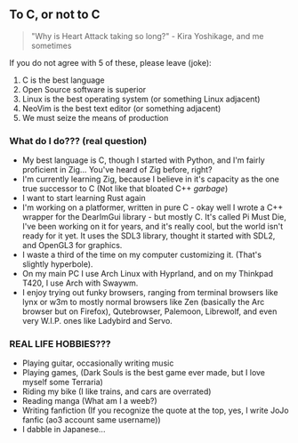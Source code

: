 ## To C, or not to C

>"Why is Heart Attack taking so long?" - Kira Yoshikage, and me sometimes

If you do not agree with 5 of these, please leave (joke):
1. C is the best language
2. Open Source software is superior
3. Linux is the best operating system (or something Linux adjacent)
4. NeoVim is the best text editor (or something adjacent)
5. We must seize the means of production

### What do I do??? (real question)
- My best language is C, though I started with Python, and I'm fairly proficient in Zig...
You've heard of Zig before, right?
- I'm currently learning Zig, because I believe in it's capacity as the one true successor to C
(Not like that bloated C++ *garbage*)
- I want to start learning Rust again
- I'm working on a platformer, written in pure C - okay well I wrote a C++ wrapper for the DearImGui library - but mostly C.
It's called Pi Must Die, I've been working on it for years, and it's really cool, but the world isn't ready for it yet.
It uses the SDL3 library, thought it started with SDL2, and OpenGL3 for graphics.
- I waste a third of the time on my computer customizing it. (That's slightly hyperbole).
- On my main PC I use Arch Linux with Hyprland, and on my Thinkpad T420, I use Arch with Swaywm.
- I enjoy trying out funky browsers, ranging from terminal browsers like lynx or w3m to mostly normal browsers like
Zen (basically the Arc browser but on Firefox), Qutebrowser, Palemoon, Librewolf,
and even very W.I.P. ones like Ladybird and Servo.

### REAL LIFE HOBBIES???
- Playing guitar, occasionally writing music
- Playing games, (Dark Souls is the best game ever made, but I love myself some Terraria)
- Riding my bike (I like trains, and cars are overrated)
- Reading manga (What am I a weeb?)
- Writing fanfiction (If you recognize the quote at the top, yes, I write JoJo fanfic (ao3 account same username))
- I dabble in Japanese...
<!--
**MuckyWaffles/MuckyWaffles** is a ✨ _special_ ✨ repository because its `README.md` (this file) appears on your GitHub profile.


Here are some ideas to get you started:

- 🔭 I’m currently working on ...
- 🌱 I’m currently learning ...
- 👯 I’m looking to collaborate on ...
- 🤔 I’m looking for help with ...
- 💬 Ask me about ...
- 📫 How to reach me: ...
- 😄 Pronouns: ...
- ⚡ Fun fact: ...
-->
